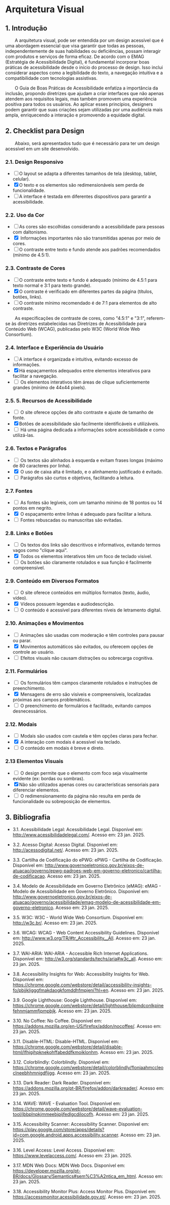 # Arquitetura Visual

## **1. Introdução**
<p style="text-align: justify;">
  <p style="text-indent: 30px;">
    A arquitetura visual, pode ser entendida por um design acessível que é uma abordagem essencial que visa garantir que todas as pessoas, independentemente de suas habilidades ou deficiências, possam interagir com produtos e serviços de forma eficaz. De acordo com o EMAG (Estratégia de Acessibilidade Digital), é fundamental incorporar boas práticas de acessibilidade desde o início do processo de design. Isso inclui considerar aspectos como a legibilidade do texto, a navegação intuitiva e a compatibilidade com tecnologias assistivas.
  </p>
</p>

<p style="text-align: justify;">
  <p style="text-indent: 30px;">
    O Guia de Boas Práticas de Acessibilidade enfatiza a importância da inclusão, propondo diretrizes que ajudam a criar interfaces que não apenas atendem aos requisitos legais, mas também promovem uma experiência positiva para todos os usuários. Ao aplicar esses princípios, designers podem garantir que suas criações sejam utilizadas por uma audiência mais ampla, enriquecendo a interação e promovendo a equidade digital.
  </p>
</p>

## **2. Checklist para Design** 

<p style="text-align: justify;">
  <p style="text-indent: 30px;">
    Abaixo, será apresentados tudo que é necessário para ter um design acessível em um site desenvolvido. 
  </p>
</p>


### 2.1. Design Responsivo 
<ul class="checklist">
    <li><input type="checkbox" id="task1"><label for="task1">O layout se adapta a diferentes tamanhos de tela (desktop, tablet, celular).</label></li>
    <li><input type="checkbox" id="task2" checked><label for="task2">O texto e os elementos são redimensionáveis sem perda de funcionalidade.</label></li> 
    <li><input type="checkbox" id="task3"><label for="task3">A interface é testada em diferentes dispositivos para garantir a acessibilidade.</label></li>
</ul>


### 2.2. Uso da Cor
<ul class="checklist">
    <li><input type="checkbox" id="task1"><label for="task1">As cores são escolhidas considerando a acessibilidade para pessoas com daltonismo.</label></li>
    <li><input type="checkbox" id="task2" checked><label for="task2"> Informações importantes não são transmitidas apenas por meio de cores. </label></li>
    <li><input type="checkbox" id="task3"><label for="task3">O contraste entre texto e fundo atende aos padrões recomendados (mínimo de 4.5:1).</label></li>
</ul>

### 2.3. Contraste de Cores
<ul class="checklist">
    <li><input type="checkbox" id="task1"><label for="task1">O contraste entre texto e fundo é adequado (mínimo de 4.5:1 para texto normal e 3:1 para texto grande).</label></li>
    <li><input type="checkbox" id="task2" checked><label for="task2">O contraste é verificado em diferentes partes da página (títulos, botões, links).</label></li>
    <li><input type="checkbox" id="task3"><label for="task3">O contraste mínimo recomendado é de 7:1 para elementos de alto contraste.</label></li>
</ul>
<p style="text-align: justify;">
  <p style="text-indent: 30px;">
    As especificações de contraste de cores, como "4.5:1" e "3:1", referem-se às diretrizes estabelecidas nas Diretrizes de Acessibilidade para Conteúdo Web (WCAG), publicadas pelo W3C (World Wide Web Consortium).
  </p>
</p>

### 2.4. Interface e Experiência do Usuário
<ul class="checklist">
    <li><input type="checkbox" id="task1"><label for="task1">A interface é organizada e intuitiva, evitando excesso de informações. </label></li>
    <li><input type="checkbox" id="task2" checked><label for="task2">Há espaçamentos adequados entre elementos interativos para facilitar a navegação.</label></li>
    <li><input type="checkbox" id="task3"><label for="task3"> Os elementos interativos têm áreas de clique suficientemente grandes (mínimo de 44x44 pixels).</label></li>
</ul>

### 2.5. 5. Recursos de Acessibilidade 
<ul class="checklist">
    <li><input type="checkbox" id="task1"><label for="task1"> O site oferece opções de alto contraste e ajuste de tamanho de fonte. </label></li>
    <li><input type="checkbox" id="task2" checked><label for="task2">Botões de acessibilidade são facilmente identificáveis e utilizáveis.</label></li>
    <li><input type="checkbox" id="task3"><label for="task3">  Há uma página dedicada a informações sobre acessibilidade e como utilizá-las.</label></li>
</ul>

### 2.6. Textos e Parágrafos
<ul class="checklist">
    <li><input type="checkbox" id="task1"><label for="task1"> Os textos são alinhados à esquerda e evitam frases longas (máximo de 80 caracteres por linha). </label></li>
    <li><input type="checkbox" id="task2" checked><label for="task2"> O uso de caixa alta é limitado, e o alinhamento justificado é evitado.</label></li>
    <li><input type="checkbox" id="task3"><label for="task3">  Parágrafos são curtos e objetivos, facilitando a leitura.</label></li>
</ul>

### 2.7. Fontes
<ul class="checklist">
    <li><input type="checkbox" id="task1"><label for="task1"> As fontes são legíveis, com um tamanho mínimo de 18 pontos ou 14 pontos em negrito. </label></li>
    <li><input type="checkbox" id="task2" checked><label for="task2"> O espaçamento entre linhas é adequado para facilitar a leitura. </label></li>
    <li><input type="checkbox" id="task3"><label for="task3">  Fontes rebuscadas ou manuscritas são evitadas. </label></li>
</ul>

### 2.8. Links e Botões
<ul class="checklist">
    <li><input type="checkbox" id="task1"><label for="task1"> Os textos dos links são descritivos e informativos, evitando termos vagos como "clique aqui". </label></li>
    <li><input type="checkbox" id="task2" checked><label for="task2"> Todos os elementos interativos têm um foco de teclado visível. </label></li>
    <li><input type="checkbox" id="task3"><label for="task3">  Os botões são claramente rotulados e sua função é facilmente compreensível. </label></li>
</ul>

### 2.9. Conteúdo em Diversos Formatos
 <ul class="checklist">
    <li><input type="checkbox" id="task1"><label for="task1"> O site oferece conteúdos em múltiplos formatos (texto, áudio, vídeo). </label></li>
    <li><input type="checkbox" id="task2" checked><label for="task2"> Vídeos possuem legendas e audiodescrição. </label></li>
    <li><input type="checkbox" id="task3"><label for="task3">  O conteúdo é acessível para diferentes níveis de letramento digital. </label></li>
</ul>

### 2.10. Animações e Movimentos 
<ul class="checklist">
    <li><input type="checkbox" id="task1"><label for="task1"> Animações são usadas com moderação e têm controles para pausar ou parar. </label></li>
    <li><input type="checkbox" id="task2" checked><label for="task2"> Movimentos automáticos são evitados, ou oferecem opções de controle ao usuário. </label></li>
    <li><input type="checkbox" id="task3"><label for="task3">  Efeitos visuais não causam distrações ou sobrecarga cognitiva. </label></li>
</ul>

### 2.11. Formulários 
<ul class="checklist">
    <li><input type="checkbox" id="task1"><label for="task1"> Os formulários têm campos claramente rotulados e instruções de preenchimento. </label></li>
    <li><input type="checkbox" id="task2" checked><label for="task2"> Mensagens de erro são visíveis e compreensíveis, localizadas próximas aos campos problemáticos. </label></li>
    <li><input type="checkbox" id="task3"><label for="task3">  O preenchimento de formulários é facilitado, evitando campos desnecessários.</label></li>
</ul>

### 2.12. Modais
<ul class="checklist">
    <li><input type="checkbox" id="task1"><label for="task1"> Modais são usados com cautela e têm opções claras para fechar. </label></li>
    <li><input type="checkbox" id="task2" checked><label for="task2"> A interação com modais é acessível via teclado. </label></li>
    <li><input type="checkbox" id="task3"><label for="task3">   O conteúdo em modais é breve e direto. </label></li>
</ul>

### 2.13 Elementos Visuais 
<ul class="checklist">
    <li><input type="checkbox" id="task1"><label for="task1"> O design permite que o elemento com foco seja visualmente evidente (ex: bordas ou sombras).</label></li>
    <li><input type="checkbox" id="task2" checked><label for="task2">Não são utilizados apenas cores ou características sensoriais para diferenciar elementos. </label></li>
    <li><input type="checkbox" id="task3"><label for="task3">   O redimensionamento da página não resulta em perda de funcionalidade ou sobreposição de elementos. </label></li>
</ul>


## **3. Bibliografia**


- 3.1. Acessibilidade Legal: Acessibilidade Legal. Disponível em: http://www.acessibilidadelegal.com/. Acesso em: 23 jan. 2025.

- 3.2. Acesso Digital: Acesso Digital. Disponível em: http://acessodigital.net/. Acesso em: 23 jan. 2025.

- 3.3. Cartilha de Codificação do ePWG: ePWG - Cartilha de Codificação. Disponível em: http://www.governoeletronico.gov.br/eixos-de-atuacao/governo/epwg-padroes-web-em-governo-eletronico/cartilha-de-codificacao. Acesso em: 23 jan. 2025.

- 3.4. Modelo de Acessibilidade em Governo Eletrônico (eMAG): eMAG - Modelo de Acessibilidade em Governo Eletrônico. Disponível em: http://www.governoeletronico.gov.br/eixos-de-atuacao/governo/acessibilidade/emag-modelo-de-acessibilidade-em-governo-eletronico. Acesso em: 23 jan. 2025.

- 3.5. W3C: W3C - World Wide Web Consortium. Disponível em: http://w3c.br/. Acesso em: 23 jan. 2025.

- 3.6. WCAG: WCAG - Web Content Accessibility Guidelines. Disponível em: http://www.w3.org/TR/#tr_Accessibility__All. Acesso em: 23 jan. 2025.

- 3.7. WAI-ARIA: WAI-ARIA - Accessible Rich Internet Applications. Disponível em: http://w3.org/standards/techs/aria#w3c_all. Acesso em: 23 jan. 2025.

- 3.8. Accessibility Insights for Web: Accessibility Insights for Web. Disponível em: https://chrome.google.com/webstore/detail/accessibility-insights-fo/pbjjkligggfmakdaogkfomddhfmpjeni?hl=en. Acesso em: 23 jan. 2025.

- 3.9. Google Lighthouse: Google Lighthouse. Disponível em: https://chrome.google.com/webstore/detail/lighthouse/blipmdconlkpinefehnmjammfjpmpbjk. Acesso em: 23 jan. 2025.

- 3.10. No Coffee: No Coffee. Disponível em: https://addons.mozilla.org/en-US/firefox/addon/nocoffee/. Acesso em: 23 jan. 2025.

- 3.11. Disable-HTML: Disable-HTML. Disponível em: https://chrome.google.com/webstore/detail/disable-html/lfhjgihpknekohffabeddfkmoiklonhm. Acesso em: 23 jan. 2025.

- 3.12. Colorblindly: Colorblindly. Disponível em: https://chrome.google.com/webstore/detail/colorblindly/floniaahmccleoclneebhhmnjgdfijgg. Acesso em: 23 jan. 2025.

- 3.13. Dark Reader: Dark Reader. Disponível em: https://addons.mozilla.org/pt-BR/firefox/addon/darkreader/. Acesso em: 23 jan. 2025.

- 3.14. WAVE: WAVE - Evaluation Tool. Disponível em: https://chrome.google.com/webstore/detail/wave-evaluation-tool/jbbplnpkjmmeebjpijfedlgcdilocofh. Acesso em: 23 jan. 2025.

- 3.15. Accessibility Scanner: Accessibility Scanner. Disponível em: https://play.google.com/store/apps/details?id=com.google.android.apps.accessibility.scanner. Acesso em: 23 jan. 2025.

- 3.16. Level Access: Level Access. Disponível em: https://www.levelaccess.com/. Acesso em: 23 jan. 2025.

- 3.17. MDN Web Docs: MDN Web Docs. Disponível em: https://developer.mozilla.org/pt-BR/docs/Glossary/Semantics#sem%C3%A2ntica_em_html. Acesso em: 23 jan. 2025.

- 3.18. Accessibility Monitor Plus: Access Monitor Plus. Disponível em: https://accessmonitor.acessibilidade.gov.pt/. Acesso em: 23 jan. 2025.
